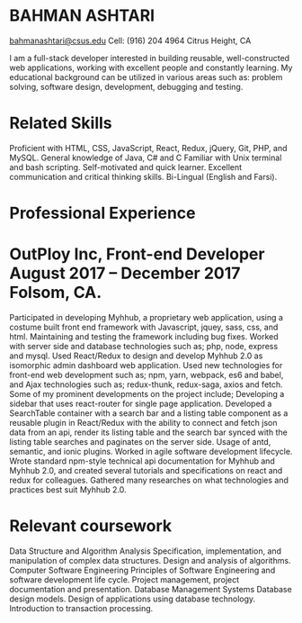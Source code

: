 # BAHMAN ASHTARI	 							 
bahmanashtari@csus.edu	Cell: (916) 204 4964 Citrus Height, CA 

I am a full-stack developer interested in building reusable, well-constructed web applications, working with excellent people and constantly learning. My educational background can be utilized in various areas such as: problem solving, software design, development, debugging and testing.

# Related Skills
Proficient with HTML, CSS, JavaScript, React, Redux, jQuery, Git, PHP, and MySQL.
General knowledge of Java, C# and C
Familiar with Unix terminal and bash scripting.
Self-motivated and quick learner.
Excellent communication and critical thinking skills.
Bi-Lingual (English and Farsi).

# Professional Experience
# OutPloy Inc, Front-end Developer August 2017 – December 2017 Folsom, CA.
Participated in developing Myhhub, a proprietary web application, using a costume built front end framework with Javascript, jquey, sass, css, and html. Maintaining and testing the framework including bug fixes. Worked with server side and database technologies such as; php, node, express and mysql. 
Used React/Redux to design and develop Myhhub 2.0 as isomorphic admin dashboard web application. Used new technologies for front-end web development such as; npm, yarn, webpack, es6 and babel, and Ajax technologies such as; redux-thunk, redux-saga, axios and fetch. Some of my prominent developments on the project include; Developing a sidebar that uses react-router for single page application. Developed a SearchTable container with a search bar and a listing table component as a reusable plugin in React/Redux with the ability to connect and fetch json data from an api, render its listing table and the search bar synced with the listing table searches and paginates on the server side. Usage of antd, semantic, and ionic plugins. Worked in agile software development lifecycle. Wrote standard npm-style technical api documentation for Myhhub and Myhhub 2.0, and created several tutorials and specifications on react and redux for colleagues. Gathered many researches on what technologies and practices best suit Myhhub 2.0.

# Relevant coursework
Data Structure and Algorithm Analysis
Specification, implementation, and manipulation of complex data structures. Design and analysis of algorithms.
Computer Software Engineering
Principles of Software Engineering and software development life cycle. Project management, project documentation and presentation.
Database Management Systems
Database design models. Design of applications using database technology. Introduction to transaction processing. 

